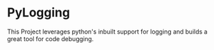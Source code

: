 # PyLogging
This Project leverages python's inbuilt support for logging and builds a great tool for code debugging.
